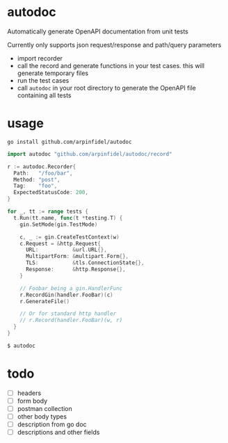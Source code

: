 # autodoc
Automatically generate OpenAPI documentation from unit tests

Currently only supports json request/response and path/query parameters

- import recorder
- call the record and generate functions in your test cases. this will generate temporary files
- run the test cases
- call `autodoc` in your root directory to generate the OpenAPI file containing all tests

# usage

```
go install github.com/arpinfidel/autodoc
```

```go
import autodoc "github.com/arpinfidel/autodoc/record"
```

```go
r := autodoc.Recorder{
  Path:   "/foo/bar",
  Method: "post",
  Tag:    "foo",
  ExpectedStatusCode: 200,
}

for _, tt := range tests {
  t.Run(tt.name, func(t *testing.T) {
    gin.SetMode(gin.TestMode)

    c, _ := gin.CreateTestContext(w)
    c.Request = &http.Request{
      URL:           &url.URL{},
      MultipartForm: &multipart.Form{},
      TLS:           &tls.ConnectionState{},
      Response:      &http.Response{},
    }

    // Foobar being a gin.HandlerFunc
    r.RecordGin(handler.FooBar)(c)
    r.GenerateFile()

    // Or for standard http handler
    // r.Record(handler.FooBar)(w, r)
  }
}
```

```bash
$ autodoc
```

# todo
- [ ] headers
- [ ] form body
- [ ] postman collection
- [ ] other body types
- [ ] description from go doc
- [ ] descriptions and other fields
